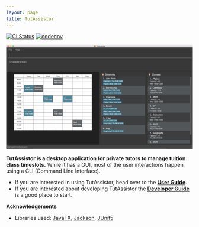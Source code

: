 ```yaml
---
layout: page
title: TutAssistor
---
```


[![CI Status](https://github.com/AY2122S1-CS2103T-T12-4/tp/workflows/Java%20CI/badge.svg)](https://github.com/AY2122S1-CS2103T-T12-4/tp/actions)
[![codecov](https://codecov.io/gh/AY2122S1-CS2103T-T12-4/tp/branch/master/graph/badge.svg?token=EDWM7KCEX4)](https://codecov.io/gh/AY2122S1-CS2103T-T12-4/tp)

![Ui](images/Ui.png)

**TutAssistor is a desktop application for private tutors to manage tuition class timeslots.** While it has a GUI, most of the user interactions happen using a CLI (Command Line Interface).

* If you are interested in using TutAssistor, head over to the [**User Guide**](UserGuide.html#quick-start).
* If you are interested about developing TutAssistor the [**Developer Guide**](DeveloperGuide.html) is a good place to start.


**Acknowledgements**

* Libraries used: [JavaFX](https://openjfx.io/), [Jackson](https://github.com/FasterXML/jackson), [JUnit5](https://github.com/junit-team/junit5)
